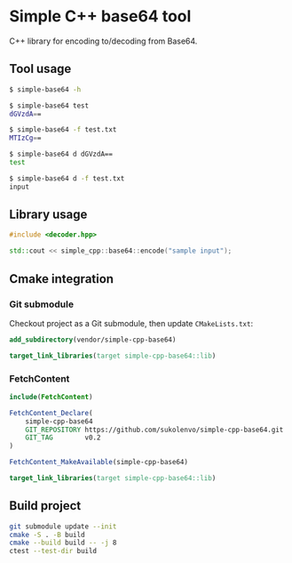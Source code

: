 # Simple C++ base64 tool

C++ library for encoding to/decoding from Base64.

## Tool usage

```bash
$ simple-base64 -h

$ simple-base64 test
dGVzdA==

$ simple-base64 -f test.txt
MTIzCg==

$ simple-base64 d dGVzdA==
test

$ simple-base64 d -f test.txt
input
```

## Library usage

```cpp
#include <decoder.hpp>

std::cout << simple_cpp::base64::encode("sample input");
```

## Cmake integration

### Git submodule 
Checkout project as a Git submodule, then update `CMakeLists.txt`:
```cmake
add_subdirectory(vendor/simple-cpp-base64)

target_link_libraries(target simple-cpp-base64::lib) 
```

### FetchContent
```cmake
include(FetchContent)

FetchContent_Declare(
    simple-cpp-base64
    GIT_REPOSITORY https://github.com/sukolenvo/simple-cpp-base64.git
    GIT_TAG        v0.2
)

FetchContent_MakeAvailable(simple-cpp-base64)

target_link_libraries(target simple-cpp-base64::lib) 
```

## Build project

```bash
git submodule update --init
cmake -S . -B build
cmake --build build -- -j 8
ctest --test-dir build
```